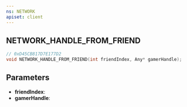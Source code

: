 ```yaml
---
ns: NETWORK
apiset: client
---
```

## NETWORK_HANDLE_FROM_FRIEND

```c
// 0xD45CB817D7E177D2
void NETWORK_HANDLE_FROM_FRIEND(int friendIndex, Any* gamerHandle);
```


## Parameters
* **friendIndex**:
* **gamerHandle**: